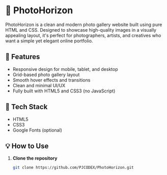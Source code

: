# 📸 PhotoHorizon

PhotoHorizon is a clean and modern photo gallery website built using pure HTML and CSS. Designed to showcase high-quality images in a visually appealing layout, it's perfect for photographers, artists, and creatives who want a simple yet elegant online portfolio.

## 🚀 Features

- Responsive design for mobile, tablet, and desktop
- Grid-based photo gallery layout
- Smooth hover effects and transitions
- Clean and minimal UI/UX
- Fully built with HTML5 and CSS3 (no JavaScript)

## 🔧 Tech Stack

- HTML5
- CSS3
- Google Fonts (optional)

## 💡 How to Use

1. **Clone the repository**
   ```bash
   git clone https://github.com/PJCODEX/PhotoHorizon.git
